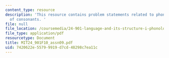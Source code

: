 ```yaml
---
content_type: resource
description: 'This resource contains problem statements related to phonetics II: acoustics
  of consonants. '
file: null
file_location: /coursemedia/24-901-language-and-its-structure-i-phonology-fall-2010/7420622e55799919d7cd48298c7ea11c_MIT24_901F10_assn09.pdf
file_type: application/pdf
resourcetype: Document
title: MIT24_901F10_assn09.pdf
uid: 7420622e-5579-9919-d7cd-48298c7ea11c
---
```

